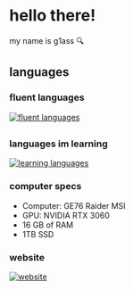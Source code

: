 
# hello there!
my name is g1ass 🔍

## languages

### fluent languages

[![fluent languages](https://skillicons.dev/icons?i=lua,js,css,html)](https://skillicons.dev)
##

### languages im learning

[![learning languages](https://skillicons.dev/icons?i=cpp,python)](https://skillicons.dev)

### computer specs

- Computer: GE76 Raider MSI
- GPU: NVIDIA RTX 3060
- 16 GB of RAM
- 1TB SSD

### website
[![website](https://raw.githubusercontent.com/sungl4ss/sungl4ss/main/web.png)](https://sungl4ss.github.io/)


